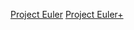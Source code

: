 [Project Euler](https://projecteuler.net/)
[Project Euler+](https://www.hackerrank.com/contests/projecteuler/challenges/)
